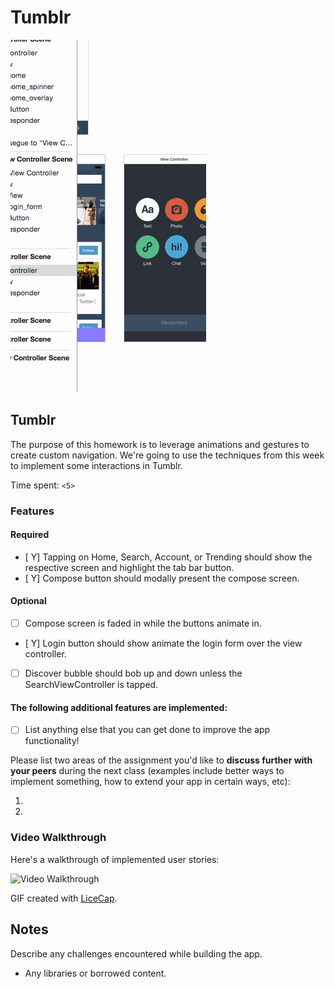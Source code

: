 # Tumblr

![tumblr gif](week4.gif)


## Tumblr

The purpose of this homework is to leverage animations and gestures to create custom navigation. We're going to use the techniques from this week to implement some interactions in Tumblr.

Time spent: `<5>`

### Features


#### Required

- [ Y] Tapping on Home, Search, Account, or Trending should show the respective screen and highlight the tab bar button.
- [ Y] Compose button should modally present the compose screen.

#### Optional

- [ ] Compose screen is faded in while the buttons animate in.
- [ Y] Login button should show animate the login form over the view controller.
- [ ] Discover bubble should bob up and down unless the SearchViewController is tapped.

#### The following **additional** features are implemented:

- [ ] List anything else that you can get done to improve the app functionality!

Please list two areas of the assignment you'd like to **discuss further with your peers** during the next class (examples include better ways to implement something, how to extend your app in certain ways, etc):

1. 
2. 

### Video Walkthrough 

Here's a walkthrough of implemented user stories:

<img src='http://i.imgur.com/link/to/your/gif/file.gif' title='Video Walkthrough' width='' alt='Video Walkthrough' />

GIF created with [LiceCap](http://www.cockos.com/licecap/).

## Notes

Describe any challenges encountered while building the app.

* Any libraries or borrowed content.
